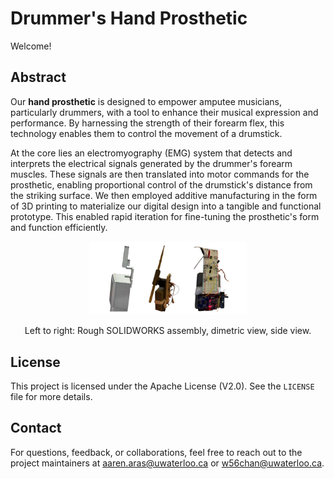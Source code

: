 # Drummer's Hand Prosthetic 

Welcome!

## Abstract
Our **hand prosthetic** is designed to empower amputee musicians, particularly drummers, with a tool to enhance their musical expression and performance. By harnessing the strength of their forearm flex, this technology enables them to control the movement of a drumstick. 

At the core lies an electromyography (EMG) system that detects and interprets the electrical signals generated by the drummer's forearm muscles. These signals are then translated into motor commands for the prosthetic, enabling proportional control of the drumstick's distance from the striking surface. We then employed additive manufacturing in the form of 3D printing to materialize our digital design into a tangible and functional prototype. This enabled rapid iteration for fine-tuning the prosthetic's form and function efficiently.

<div align="center" style="text-align: center">
    <img width="50%" src="visuals.png" alt="Visuals">
    <p>Left to right: Rough SOLIDWORKS assembly, dimetric view, side view.</p>
</div>

## License
This project is licensed under the Apache License (V2.0). See the `LICENSE` file for more details. 

## Contact
For questions, feedback, or collaborations, feel free to reach out to the project maintainers at aaren.aras@uwaterloo.ca or w56chan@uwaterloo.ca.

